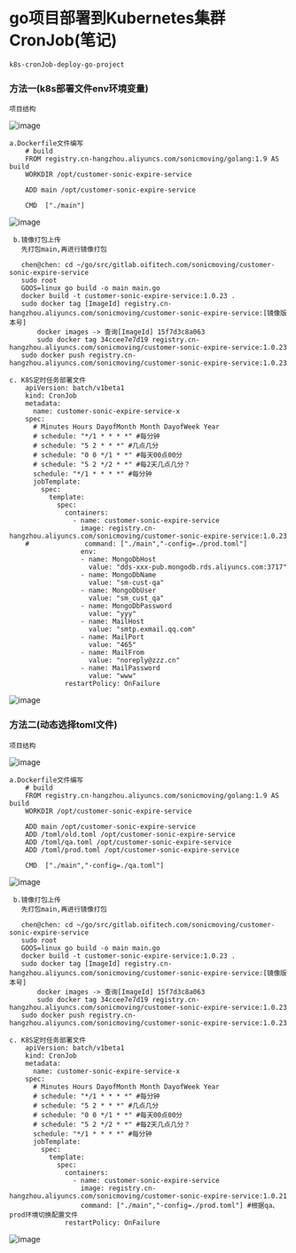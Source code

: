 # go项目部署到Kubernetes集群CronJob(笔记)
    k8s-cronJob-deploy-go-project

### 方法一(k8s部署文件env环境变量)
    项目结构
   ![image](./img/project-construct.png) 
        
    a.Dockerfile文件编写
        # build
        FROM registry.cn-hangzhou.aliyuncs.com/sonicmoving/golang:1.9 AS build
        WORKDIR /opt/customer-sonic-expire-service
        
        ADD main /opt/customer-sonic-expire-service
        
        CMD  ["./main"]
        

        
   ![image](./img/env-Dockerfile.png)
   
     b.镜像打包上传
       先打包main,再进行镜像打包
       
       chen@chen: cd ~/go/src/gitlab.oifitech.com/sonicmoving/customer-sonic-expire-service
       sudo root
       GOOS=linux go build -o main main.go
       docker build -t customer-sonic-expire-service:1.0.23 .
       sudo docker tag [ImageId] registry.cn-hangzhou.aliyuncs.com/sonicmoving/customer-sonic-expire-service:[镜像版本号]
           docker images -> 查询[ImageId] 15f7d3c8a063
           sudo docker tag 34ccee7e7d19 registry.cn-hangzhou.aliyuncs.com/sonicmoving/customer-sonic-expire-service:1.0.23
       sudo docker push registry.cn-hangzhou.aliyuncs.com/sonicmoving/customer-sonic-expire-service:1.0.23
        
    c. K8S定时任务部署文件
        apiVersion: batch/v1beta1
        kind: CronJob
        metadata:
          name: customer-sonic-expire-service-x
        spec:
          # Minutes Hours DayofMonth Month DayofWeek Year
          # schedule: "*/1 * * * *" #每分钟
          # schedule: "5 2 * * *" #几点几分
          # schedule: "0 0 */1 * *" #每天00点00分
          # schedule: "5 2 */2 * *" #每2天几点几分？
          schedule: "*/1 * * * *" #每分钟
          jobTemplate:
            spec:
              template:
                spec:
                  containers:
                    - name: customer-sonic-expire-service
                      image: registry.cn-hangzhou.aliyuncs.com/sonicmoving/customer-sonic-expire-service:1.0.23
        #              command: ["./main","-config=./prod.toml"]
                      env:
                      - name: MongoDbHost
                        value: "dds-xxx-pub.mongodb.rds.aliyuncs.com:3717"
                      - name: MongoDbName
                        value: "sm-cust-qa"
                      - name: MongoDbUser
                        value: "sm_cust_qa"
                      - name: MongoDbPassword
                        value: "yyy"
                      - name: MailHost
                        value: "smtp.exmail.qq.com"
                      - name: MailPort
                        value: "465"
                      - name: MailFrom
                        value: "noreply@zzz.cn"
                      - name: MailPassword
                        value: "www"
                  restartPolicy: OnFailure
        

   ![image](./img/env-k8s-cronjob-apply.png)
   
### 方法二(动态选择toml文件)
    项目结构
   ![image](./img/project-construct.png) 
        
    a.Dockerfile文件编写
        # build
        FROM registry.cn-hangzhou.aliyuncs.com/sonicmoving/golang:1.9 AS build
        WORKDIR /opt/customer-sonic-expire-service
        
        ADD main /opt/customer-sonic-expire-service
        ADD /toml/old.toml /opt/customer-sonic-expire-service
        ADD /toml/qa.toml /opt/customer-sonic-expire-service
        ADD /toml/prod.toml /opt/customer-sonic-expire-service
        
        CMD  ["./main","-config=./qa.toml"]
        
   ![image](./img/toml-Dockerfile.png)
   
     b.镜像打包上传
       先打包main,再进行镜像打包
       
       chen@chen: cd ~/go/src/gitlab.oifitech.com/sonicmoving/customer-sonic-expire-service
       sudo root
       GOOS=linux go build -o main main.go
       docker build -t customer-sonic-expire-service:1.0.23 .
       sudo docker tag [ImageId] registry.cn-hangzhou.aliyuncs.com/sonicmoving/customer-sonic-expire-service:[镜像版本号]
           docker images -> 查询[ImageId] 15f7d3c8a063
           sudo docker tag 34ccee7e7d19 registry.cn-hangzhou.aliyuncs.com/sonicmoving/customer-sonic-expire-service:1.0.23
       sudo docker push registry.cn-hangzhou.aliyuncs.com/sonicmoving/customer-sonic-expire-service:1.0.23
        
    c. K8S定时任务部署文件
        apiVersion: batch/v1beta1
        kind: CronJob
        metadata:
          name: customer-sonic-expire-service-x
        spec:
          # Minutes Hours DayofMonth Month DayofWeek Year
          # schedule: "*/1 * * * *" #每分钟
          # schedule: "5 2 * * *" #几点几分
          # schedule: "0 0 */1 * *" #每天00点00分
          # schedule: "5 2 */2 * *" #每2天几点几分？
          schedule: "*/1 * * * *" #每分钟
          jobTemplate:
            spec:
              template:
                spec:
                  containers:
                    - name: customer-sonic-expire-service
                      image: registry.cn-hangzhou.aliyuncs.com/sonicmoving/customer-sonic-expire-service:1.0.21
                      command: ["./main","-config=./prod.toml"] #根据qa、prod环境切换配置文件
                  restartPolicy: OnFailure
   ![image](./img/toml-k8s-cronjob-apply.png)
                    
    